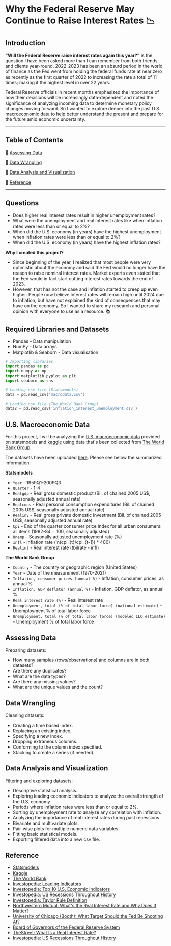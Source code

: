 # Why the Federal Reserve May Continue to Raise Interest Rates :chart_with_downwards_trend:

## Introduction

**"Will the Federal Reserve raise interest rates again this year?"** is the question I have been asked more than I can remember from both friends and clients year-round. 2022-2023 has been an absurd period in the world of finance as the Fed went from holding the federal funds rate at near zero as recently as the first quarter of 2022 to increasing the rate a total of 11 times; making it the highest level in over 22 years.

Federal Reserve officials in recent months emphasized the importance of how their decisions will be increasingly data-dependent and noted the significance of analyzing incoming data to determine monetary policy changes moving forward. So I wanted to explore deeper into the past U.S. macroeconomic data to help better understand the present and prepare for the future amid economic uncertainty. 

***

## Table of Contents

:pushpin: [Assessing Data](#assessing-data)

:pushpin: [Data Wrangling](#data_wranglings)

:pushpin: [Data Analysis and Visualization](#data_analysis_and_visualization)

:pushpin: [Reference](#reference)

***

## Questions

- Does higher real interest rates result in higher unemployment rates?
- What were the unemployment and real interest rates like when inflation rates were less than or equal to 2%?
- When did the U.S. economy (in years) have the highest unemployment when inflation rates were less than or equal to 2%?
- When did the U.S. economy (in years) have the highest inflation rates?

**Why I created this project?**
- Since beginning of the year, I realized that most people were very optimistic about the economy and said the Fed would no longer have the reason to raise nominal interest rates. Market experts even stated that the Fed would in fact start cutting interest rates towards the end of 2023.
- However, that has not the case and inflation started to creep up even higher. People now believe interest rates will remain high until 2024 due to inflation, but have not explained the kind of consequences that may have on the economy. So I wanted to share my research and personal opinion with everyone to use as a resource. :books:

## Required Libraries and Datasets

- Pandas - Data manipulation
- NumPy - Data arrays
- Matplotlib & Seaborn - Data visualisation

```python
# Importing libraries
import pandas as pd
import numpy as np
import matplotlib.pyplot as plt
import seaborn as sns

# Loading csv file (Statsmodels)
data = pd.read_csv('macrodata.csv')

# Loading csv file (The World Bank Group)
data2 = pd.read_csv('inflation_interest_unemployment.csv')
```

## U.S. Macroeconomic Data

For this project, I will be analyzing the [U.S. macroeconomic data](https://www.statsmodels.org/stable/datasets/generated/macrodata.html) provided on statsmodels and [kaggle](https://www.kaggle.com/datasets/prasertk/inflation-interest-and-unemployment-rate) using data that's been collected from [The World Bank Group](https://www.worldbank.org/en/about/legal/terms-of-use-for-datasets).

The datasets have been uploaded [here](https://github.com/tylerchg/Personal-Project/tree/main/Project%201). Please see below the summarized information:

**Statsmodels**
- `Year` - 1959Q1-2009Q3 
- `Quarter` - 1-4
- `Realgdp` - Real gross domestic product (Bil. of chained 2005 US$, seasonally adjusted annual rate)
- `Realcons` - Real personal consumption expenditures (Bil. of chained 2005 US$, seasonally adjusted annual rate)
- `Realinv` - Real gross private domestic investment (Bil. of chained 2005 US$, seasonally adjusted annual rate)
- `Cpi` - End of the quarter consumer price index for all urban consumers: all items (1982-84 = 100, seasonally adjusted)
- `Unemp` - Seasonally adjusted unemployment rate (%)
- `Infl` - Inflation rate (ln(cpi_{t}/cpi_{t-1}) * 400)
- `Realint` - Real interest rate (tbilrate - infl)

**The World Bank Group**
- `Country` - The country or geographic region (United States)
- `Year` - Date of the measurement (1970-2021)
- `Inflation, consumer prices (annual %)` - Inflation, consumer prices, as annual %
- `Inflation, GDP deflator (annual %)` - Inflation, GDP deflator, as annual %
- `Real interest rate (%)` - Real interest rate
- `Unemployment, total (% of total labor force) (national estimate)` - Unemployment % of total labor force
- `Unemployment, total (% of total labor force) (modeled ILO estimate)` - Unemployment % of total labor force


## Assessing Data

Preparing datasets:
- How many samples (rows/observations) and columns are in both datasets?
- Are there any duplicates?
- What are the data types?
- Are there any missing values?
- What are the unique values and the count?

## Data Wrangling

Cleaning datasets:
- Creating a time based index.
- Replacing an existing index.
- Specifying a new index.
- Dropping extraneous columns.
- Conforming to the column index specified.
- Stacking to create a series (if needed).

## Data Analysis and Visualization

Filtering and exploring datasets:
- Descriptive statistical analysis.
- Exploring leading economic indicators to analyze the overall strength of the U.S. economy.
- Periods where inflation rates were less than or equal to 2%.
- Sorting by unemployment rate to analyze any correlation with inflation.
- Analyzing the importance of real interest rates during past recessions.
- Bivariate and multivariate plots.
- Pair-wise plots for multiple numeric data variables.
- Fitting basic statistical models.
- Exporting filtered data into a new csv file.

## Reference

- [Statsmodels](https://www.statsmodels.org/stable/datasets/generated/macrodata.html)
- [Kaggle](https://www.kaggle.com/datasets/prasertk/inflation-interest-and-unemployment-rate)
- [The World Bank](https://www.worldbank.org/en/about/legal/terms-of-use-for-datasets)
- [Investopedia: Leading Indicators](https://www.investopedia.com/terms/l/leadingindicator.asp)
- [Investopedia: Top 10 U.S. Economic Indicators](https://www.investopedia.com/articles/personal-finance/020215/top-ten-us-economic-indicators.asp)
- [Investopedia: US Recessions Throughout History](https://www.investopedia.com/articles/economics/08/past-recessions.asp)
- [Investopedia: Taylor Rule Definition](https://www.investopedia.com/terms/t/taylorsrule.asp)
- [Northwestern Mutual: What's the Real Interest Rate and Why Does It Matter?](https://www.northwesternmutual.com/life-and-money/whats-the-real-interest-rate-and-why-does-it-matter/)
- [University of Chicago (Booth): What Target Should the Fed Be Shooting At?](https://www.chicagobooth.edu/review/what-target-should-fed-be-shooting#:~:text=The%20traditional%20view%20is%20that,are%20rethinking%20this%20conventional%20wisdom.)
- [Board of Governors of the Federal Reserve System](https://www.federalreserve.gov/faqs/economy_14400.htm)
- [TheStreet: What Is a Real Interest Rate?](https://www.thestreet.com/dictionary/r/real-interest-rate)
- [Investopedia: US Recessions Throughout History](https://www.investopedia.com/articles/economics/08/past-recessions.asp)
